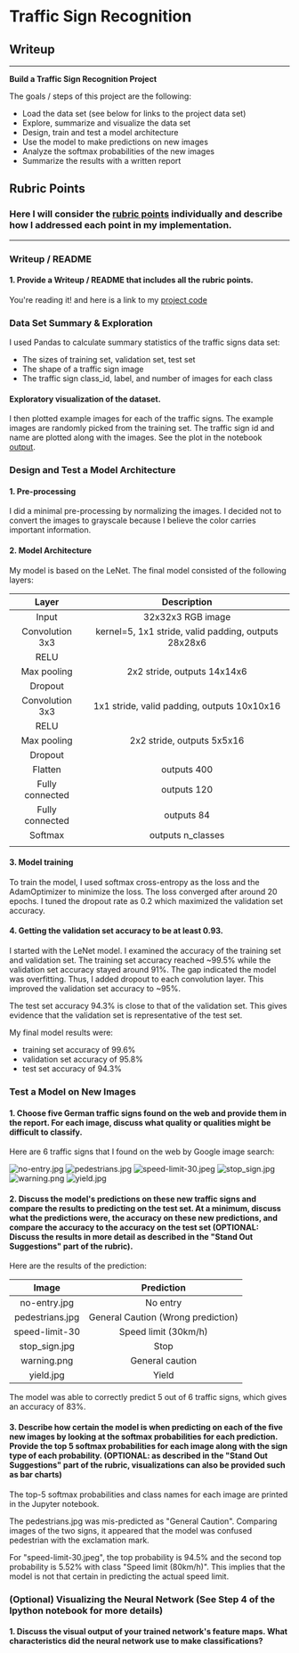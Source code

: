 # **Traffic Sign Recognition** 

## Writeup
---

**Build a Traffic Sign Recognition Project**

The goals / steps of this project are the following:
* Load the data set (see below for links to the project data set)
* Explore, summarize and visualize the data set
* Design, train and test a model architecture
* Use the model to make predictions on new images
* Analyze the softmax probabilities of the new images
* Summarize the results with a written report


## Rubric Points
### Here I will consider the [rubric points](https://review.udacity.com/#!/rubrics/481/view) individually and describe how I addressed each point in my implementation.  

---
### Writeup / README

#### 1. Provide a Writeup / README that includes all the rubric points.

You're reading it! and here is a link to my [project code](https://github.com/hhe1667/traffic-sign-classifier/blob/master/Traffic_Sign_Classifier.ipynb)

### Data Set Summary & Exploration

I used Pandas to calculate summary statistics of the traffic signs data set:

* The sizes of training set, validation set, test set
* The shape of a traffic sign image
* The traffic sign class_id, label, and number of images for each class

#### Exploratory visualization of the dataset.

I then plotted example images for each of the traffic signs. The example images are randomly picked from the training set. The traffic sign id and name are plotted along with the images. See the plot in the notebook [output](https://github.com/hhe1667/traffic-sign-classifier/blob/master/Traffic_Sign_Classifier.html).


### Design and Test a Model Architecture

#### 1. Pre-processing

I did a minimal pre-processing by normalizing the images. I decided not to convert the images to grayscale because I believe the color carries important information.


#### 2. Model Architecture

My model is based on the LeNet. The final model consisted of the following layers:

| Layer         		|     Description	        							| 
|:---------------------:|:-----------------------------------------------------:| 
| Input         		| 32x32x3 RGB image   									| 
| Convolution 3x3     	| kernel=5, 1x1 stride, valid padding, outputs 28x28x6 	|
| RELU					|														|
| Max pooling	      	| 2x2 stride,  outputs 14x14x6 							|
| Dropout	        	|  														|
| Convolution 3x3	    | 1x1 stride, valid padding, outputs 10x10x16			|
| RELU					|														|
| Max pooling	      	| 2x2 stride,  outputs 5x5x16 							|
| Dropout	        	|  														|
| Flatten	        	| outputs 400 											|
| Fully connected		| outputs 120        									|
| Fully connected		| outputs 84        									|
| Softmax				| outputs n_classes     								|
|						|														|


#### 3. Model training

To train the model, I used softmax cross-entropy as the loss and the
AdamOptimizer to minimize the loss. The loss converged after around 20 epochs.
I tuned the dropout rate as 0.2 which maximized the validation set accuracy.

#### 4. Getting the validation set accuracy to be at least 0.93.

I started with the LeNet model. I examined the accuracy of the training set
and validation set. The training set accuracy reached ~99.5% while the
validation set accuracy stayed around 91%. The gap indicated the model was
overfitting. Thus, I added dropout to each convolution layer. This improved
the validation set accuracy to ~95%.

The test set accuracy 94.3% is close to that of the validation set. This gives
evidence that the validation set is representative of the test set.

My final model results were:
* training set accuracy of 99.6%
* validation set accuracy of 95.8%
* test set accuracy of 94.3%


### Test a Model on New Images

#### 1. Choose five German traffic signs found on the web and provide them in the report. For each image, discuss what quality or qualities might be difficult to classify.

Here are 6 traffic signs that I found on the web by Google image search:

![no-entry.jpg](data/no-entry.jpg) ![pedestrians.jpg](data/pedestrians.jpg) ![speed-limit-30.jpeg](data/speed-limit-30.jpeg)
![stop_sign.jpg](data/stop_sign.jpg) ![warning.png](data/warning.png) ![yield.jpg](data/yield.jpg)


#### 2. Discuss the model's predictions on these new traffic signs and compare the results to predicting on the test set. At a minimum, discuss what the predictions were, the accuracy on these new predictions, and compare the accuracy to the accuracy on the test set (OPTIONAL: Discuss the results in more detail as described in the "Stand Out Suggestions" part of the rubric).

Here are the results of the prediction:

| Image			        |     Prediction	        					| 
|:---------------------:|:---------------------------------------------:| 
| no-entry.jpg     		| No entry   									| 
| pedestrians.jpg    	| General Caution (Wrong prediction)			|
| speed-limit-30		| Speed limit (30km/h)							|
| stop_sign.jpg	   		| Stop 							 				|
| warning.png			| General caution      							|
| yield.jpg				| Yield             							|

The model was able to correctly predict 5 out of 6 traffic signs, which gives an accuracy of 83%.

#### 3. Describe how certain the model is when predicting on each of the five new images by looking at the softmax probabilities for each prediction. Provide the top 5 softmax probabilities for each image along with the sign type of each probability. (OPTIONAL: as described in the "Stand Out Suggestions" part of the rubric, visualizations can also be provided such as bar charts)

The top-5 softmax probabilities and class names for each image are printed in the Jupyter notebook.

The pedestrians.jpg was mis-predicted as "General Caution". Comparing images of
the two signs, it appeared that the model was confused pedestrian with the exclamation mark.

For "speed-limit-30.jpeg", the top probability is 94.5% and the second top
probability is 5.52% with class "Speed limit (80km/h)". This implies that the
model is not that certain in predicting the actual speed limit.

### (Optional) Visualizing the Neural Network (See Step 4 of the Ipython notebook for more details)
#### 1. Discuss the visual output of your trained network's feature maps. What characteristics did the neural network use to make classifications?


